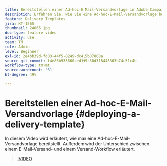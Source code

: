 ```yaml
---
title: Bereitstellen einer Ad-hoc-E-Mail-Versandvorlage in Adobe Campaign Classic
description: Erfahren Sie, wie Sie eine Ad-hoc-E-Mail-Versandvorlage bereitstellen und den Unterschied zwischen einem E-Mail-Versand und einem Versand-Workflow verstehen.
feature: Delivery Templates
jira: KT-1565
thumbnail: 24065.jpg
doc-type: feature video
activity: use
team: TM
role: Admin
level: Beginner
exl-id: 2e4bb39d-fd03-44f5-8249-dc415b87808a
source-git-commit: f4e86b933660ced199c30d318445363b74c51c4b
workflow-type: tm+mt
source-wordcount: '61'
ht-degree: 49%

---
```


# Bereitstellen einer Ad-hoc-E-Mail-Versandvorlage {#deploying-a-delivery-template}

In diesem Video wird erläutert, wie man eine Ad-hoc-E-Mail-Versandvorlage bereitstellt. Außerdem wird der Unterschied zwischen einem E-Mail-Versand- und einem Versand-Workflow erläutert.

>[!VIDEO](https://video.tv.adobe.com/v/24065?quality=12&learn=on)
